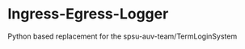 Ingress-Egress-Logger
=====================

Python based replacement for the spsu-auv-team/TermLoginSystem
